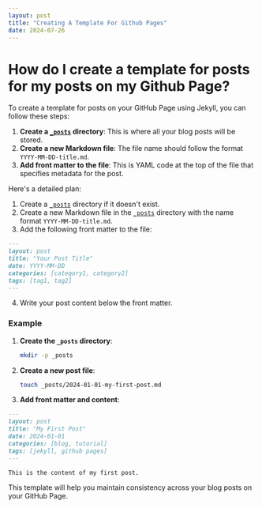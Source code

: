 ```yaml
---
layout: post
title: "Creating A Template For Github Pages"
date: 2024-07-26
---
```

# How do I create a template for posts for my posts on my Github Page?


To create a template for posts on your GitHub Page using Jekyll, you can follow these steps:

1. **Create a [`_posts`](command:_github.copilot.openRelativePath?%5B%7B%22scheme%22%3A%22file%22%2C%22authority%22%3A%22%22%2C%22path%22%3A%22%2FUsers%2Fjohnjohn%2Fthecatfix.github.io%2F_posts%22%2C%22query%22%3A%22%22%2C%22fragment%22%3A%22%22%7D%5D "/Users/johnjohn/thecatfix.github.io/_posts") directory**: This is where all your blog posts will be stored.
2. **Create a new Markdown file**: The file name should follow the format `YYYY-MM-DD-title.md`.
3. **Add front matter to the file**: This is YAML code at the top of the file that specifies metadata for the post.

Here's a detailed plan:

1. Create a [`_posts`](command:_github.copilot.openRelativePath?%5B%7B%22scheme%22%3A%22file%22%2C%22authority%22%3A%22%22%2C%22path%22%3A%22%2FUsers%2Fjohnjohn%2Fthecatfix.github.io%2F_posts%22%2C%22query%22%3A%22%22%2C%22fragment%22%3A%22%22%7D%5D "/Users/johnjohn/thecatfix.github.io/_posts") directory if it doesn't exist.
2. Create a new Markdown file in the [`_posts`](command:_github.copilot.openRelativePath?%5B%7B%22scheme%22%3A%22file%22%2C%22authority%22%3A%22%22%2C%22path%22%3A%22%2FUsers%2Fjohnjohn%2Fthecatfix.github.io%2F_posts%22%2C%22query%22%3A%22%22%2C%22fragment%22%3A%22%22%7D%5D "/Users/johnjohn/thecatfix.github.io/_posts") directory with the name format `YYYY-MM-DD-title.md`.
3. Add the following front matter to the file:

```markdown
---
layout: post
title: "Your Post Title"
date: YYYY-MM-DD
categories: [category1, category2]
tags: [tag1, tag2]
---
```

4. Write your post content below the front matter.

### Example

1. **Create the `_posts` directory**:
   ```sh
   mkdir -p _posts
   ```

2. **Create a new post file**:
   ```sh
   touch _posts/2024-01-01-my-first-post.md
   ```

3. **Add front matter and content**:

```markdown
---
layout: post
title: "My First Post"
date: 2024-01-01
categories: [blog, tutorial]
tags: [jekyll, github pages]
---

This is the content of my first post.
```

This template will help you maintain consistency across your blog posts on your GitHub Page.
